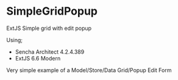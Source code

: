 # SimpleGridPopup
ExtJS Simple grid with edit popup

Using;
- Sencha Architect 4.2.4.389
- ExtJS 6.6 Modern

Very simple example of a Model/Store/Data Grid/Popup Edit Form
